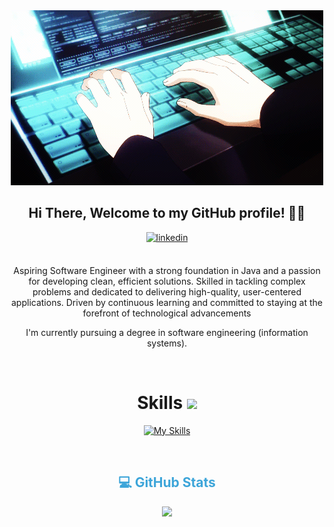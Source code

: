 <div align="center">
<img style="max-width: 100%; height: auto;" alt="Developer Illustration" src="./src/Banner.gif"/>

## Hi There, Welcome to my GitHub profile! 👋🏻

<a href="https://www.linkedin.com/in/malikatajidi/" target="_blank">
<img src=https://img.shields.io/badge/linkedin-%2300acee.svg?color=405DE6&style=for-the-badge&logo=linkedin&logoColor=white alt=linkedin style="margin-bottom: 5px;" />
</a>

<br />
<br />

Aspiring Software Engineer with a strong foundation in Java and a passion for developing clean, efficient solutions. Skilled in tackling complex problems and dedicated to delivering high-quality, user-centered applications. Driven by continuous learning and committed to staying at the forefront of technological advancements

I'm currently pursuing a degree in software engineering (information systems).

<br />


<h1>Skills
  <a href="#-my-skill-sets--">
    <img src="https://raw.githubusercontent.com/HighAmbition211/HighAmbition211/auxiliary/others/skill.gif" width="32px">
  </a>
</h1>

[![My Skills](https://skillicons.dev/icons?i=java,typescript,javascript,python,c,cpp,cs,html,css,tailwind,express,dotnet,spring,postman,nodejs,react,Nextjs,angular,git,githubactions,jenkins,docker,aws,kafka,linux,postgres,redis,mysql,mongodb&theme=light)](https://skillicons.dev)


<br />


<h2 align="center" style="color:#3DA5D9;">💻 GitHub Stats</h2>
<p align="center">
<a href="https://github.com/MalikaTajidi">
  <img height="180em" src="https://github-readme-stats-eight-theta.vercel.app/api?username=MalikaTajidi&show_icons=true&theme=dark&include_all_commits=true&count_private=true&title_color=FFFFFF&custom_title=Malika%20Tajidi's%20GitHub%20Stats"/>
</a>
</p>
